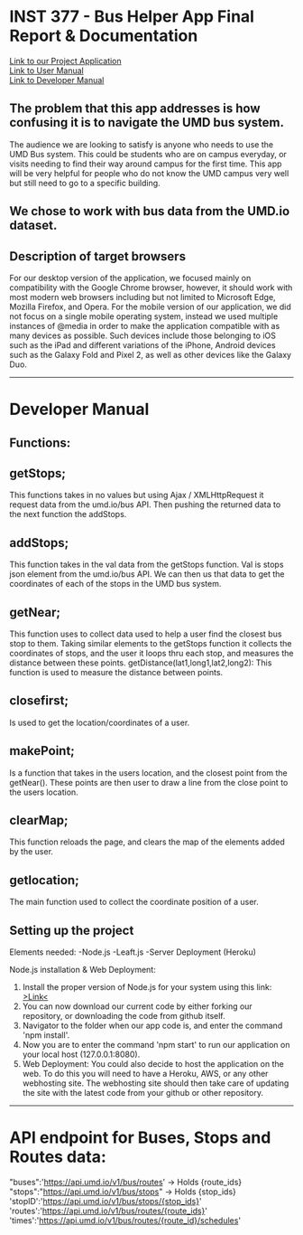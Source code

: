 #  INST 377 - Bus Helper App Final Report & Documentation

[Link to our Project Application](https://inst377group99.herokuapp.com/)  
[Link to User Manual](https://inst377group99.herokuapp.com/doc.html)  
[Link to Developer Manual](#developer-manual)  

<h2>The problem that this app addresses is how confusing it is to navigate the UMD bus system.</h2>

The audience we are looking to satisfy is anyone who needs to use the UMD Bus system. This could be students who are on campus everyday, or visits needing to find their way around campus for the first time. This app will be very helpful for people who do not know the UMD campus very well but still need to go to a specific building.

<h2>We chose to work with bus data from the UMD.io dataset.</h2>

<h2>Description of target browsers</h2>

For our desktop version of the application, we focused mainly on compatibility with the Google Chrome browser, however, it should work with most modern web browsers including but not limited to Microsoft Edge, Mozilla Firefox, and Opera. For the mobile version of our application, we did not focus on a single mobile operating system, instead we used multiple instances of @media in order to make the application compatible with as many devices as possible. Such devices include those belonging to iOS such as the iPad and different variations of the iPhone, Android devices such as the Galaxy Fold and Pixel 2, as well as other devices like the Galaxy Duo.

--------------------
# Developer Manual
<h2>Functions:</h2> 
<h2>getStops;</h2> 
This functions takes in no values but using Ajax / XMLHttpRequest it request data from the umd.io/bus API. Then pushing the returned data to the next function the addStops.
<h2>addStops; </h2>
This function takes in the val data from the getStops function. Val is stops json element from the umd.io/bus API. We can then us that data to get the coordinates of each of the stops in the UMD bus system.
<h2>getNear;</h2>
This function uses to collect data used to help a user find the closest bus stop to them. Taking similar elements to the getStops function it collects the coordinates of stops, and the user it loops thru each stop, and measures the distance between these points.
getDistance(lat1,long1,lat2,long2):
This function is used to measure the distance between points.
<h2>closefirst;</h2>
Is used to get the location/coordinates of a user.
<h2>makePoint;</h2>
Is a function that takes in the users location, and the closest point from the getNear(). These points are then user to draw a line from the close point to the users location.
<h2>clearMap;</h2>
This function reloads the page, and clears the map of the elements added by the user.
<h2>getlocation;</h2>
The main function used to collect the coordinate position of a user.

<h2>Setting up the project</h2>
Elements needed:
-Node.js
-Leaft.js
-Server Deployment (Heroku)

Node.js installation & Web Deployment:
1. Install the proper version of Node.js for your system using this link: [>Link<](https://nodejs.org/en/download/)
2. You can now download our current code by either forking our repository, or downloading the code from github itself.
3. Navigator to the folder when our app code is, and enter the command 'npm install'.
4. Now you are to enter the command 'npm start' to run our application on your local host (127.0.0.1:8080).
5. Web Deployment: You could also decide to host the application on the web. To do this you will need to have a Heroku, AWS, or any other webhosting site.
The webhosting site should then take care of updating the site with the latest code from your github or other repository.

--------------------
# API endpoint for Buses, Stops and Routes data:
"buses":'https://api.umd.io/v1/bus/routes' -> Holds {route_ids}
"stops":"https://api.umd.io/v1/bus/stops" -> Holds {stop_ids}
'stopID':'https://api.umd.io/v1/bus/stops/{stop_ids}'
'routes':'https://api.umd.io/v1/bus/routes/{route_ids}'
'times':'https://api.umd.io/v1/bus/routes/{route_id}/schedules'
